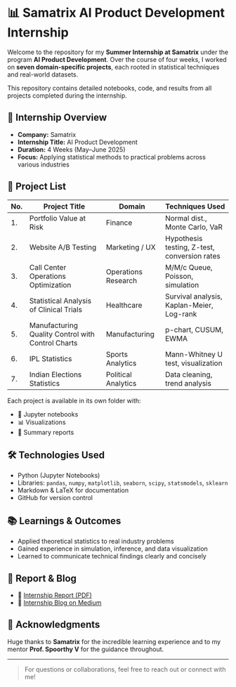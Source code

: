 
# 📊 Samatrix AI Product Development Internship

Welcome to the repository for my **Summer Internship at Samatrix** under the program **AI Product Development**. Over the course of four weeks, I worked on **seven domain-specific projects**, each rooted in statistical techniques and real-world datasets.

This repository contains detailed notebooks, code, and results from all projects completed during the internship.

## 🧠 Internship Overview

- **Company:** Samatrix
- **Internship Title:** AI Product Development
- **Duration:** 4 Weeks (May–June 2025)
- **Focus:** Applying statistical methods to practical problems across various industries

## 📂 Project List

| No. | Project Title                                                 | Domain               | Techniques Used                              |
|-----|---------------------------------------------------------------|----------------------|-----------------------------------------------|
| 1.  | Portfolio Value at Risk                                        | Finance              | Normal dist., Monte Carlo, VaR               |
| 2. | Website A/B Testing                                             | Marketing / UX       | Hypothesis testing, Z-test, conversion rates |
| 3.  | Call Center Operations Optimization                            | Operations Research  | M/M/c Queue, Poisson, simulation             |
| 4.  | Statistical Analysis of Clinical Trials                        | Healthcare           | Survival analysis, Kaplan-Meier, Log-rank    |
| 5.  | Manufacturing Quality Control with Control Charts             | Manufacturing        | p-chart, CUSUM, EWMA                         |
| 6.  | IPL Statistics                                                 | Sports Analytics     | Mann-Whitney U test, visualization           |
| 7.  | Indian Elections Statistics                                    | Political Analytics  | Data cleaning, trend analysis                |

Each project is available in its own folder with:
- 📁 Jupyter notebooks
- 📊 Visualizations
- 📄 Summary reports

## 🛠 Technologies Used

- Python (Jupyter Notebooks)
- Libraries: `pandas`, `numpy`, `matplotlib`, `seaborn`, `scipy`, `statsmodels`, `sklearn`
- Markdown & LaTeX for documentation
- GitHub for version control

## 📚 Learnings & Outcomes

- Applied theoretical statistics to real industry problems
- Gained experience in simulation, inference, and data visualization
- Learned to communicate technical findings clearly and concisely

## 📎 Report & Blog

- 📄 [Internship Report (PDF)](https://github.com/haripatel07/Samatrix-Data-Analysis-Internship/blob/main/InternshipReport.pdf)
- 📝 [Internship Blog on Medium](https://medium.com/@yourhandle/)

## 🤝 Acknowledgments

Huge thanks to **Samatrix** for the incredible learning experience and to my mentor **Prof. Spoorthy V** for the guidance throughout.

---

> For questions or collaborations, feel free to reach out or connect with me!

